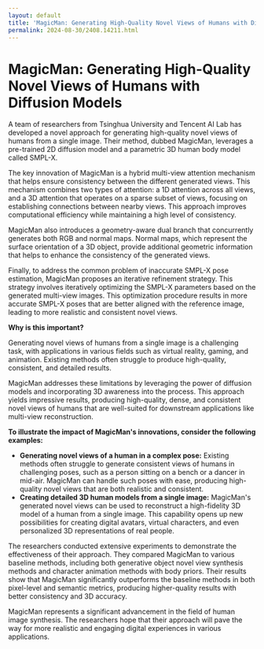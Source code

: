 ```yaml
---
layout: default
title: 'MagicMan: Generating High-Quality Novel Views of Humans with Diffusion Models'
permalink: 2024-08-30/2408.14211.html
---
```

# MagicMan: Generating High-Quality Novel Views of Humans with Diffusion Models

A team of researchers from Tsinghua University and Tencent AI Lab has developed a novel approach for generating high-quality novel views of humans from a single image. Their method, dubbed MagicMan, leverages a pre-trained 2D diffusion model and a parametric 3D human body model called SMPL-X. 

The key innovation of MagicMan is a hybrid multi-view attention mechanism that helps ensure consistency between the different generated views. This mechanism combines two types of attention: a 1D attention across all views, and a 3D attention that operates on a sparse subset of views, focusing on establishing connections between nearby views. This approach improves computational efficiency while maintaining a high level of consistency.

MagicMan also introduces a geometry-aware dual branch that concurrently generates both RGB and normal maps. Normal maps, which represent the surface orientation of a 3D object, provide additional geometric information that helps to enhance the consistency of the generated views.

Finally, to address the common problem of inaccurate SMPL-X pose estimation, MagicMan proposes an iterative refinement strategy. This strategy involves iteratively optimizing the SMPL-X parameters based on the generated multi-view images. This optimization procedure results in more accurate SMPL-X poses that are better aligned with the reference image, leading to more realistic and consistent novel views.

**Why is this important?**

Generating novel views of humans from a single image is a challenging task, with applications in various fields such as virtual reality, gaming, and animation. Existing methods often struggle to produce high-quality, consistent, and detailed results.

MagicMan addresses these limitations by leveraging the power of diffusion models and incorporating 3D awareness into the process. This approach yields impressive results, producing high-quality, dense, and consistent novel views of humans that are well-suited for downstream applications like multi-view reconstruction.

**To illustrate the impact of MagicMan's innovations, consider the following examples:**

* **Generating novel views of a human in a complex pose:** Existing methods often struggle to generate consistent views of humans in challenging poses, such as a person sitting on a bench or a dancer in mid-air. MagicMan can handle such poses with ease, producing high-quality novel views that are both realistic and consistent. 
* **Creating detailed 3D human models from a single image:** MagicMan's generated novel views can be used to reconstruct a high-fidelity 3D model of a human from a single image. This capability opens up new possibilities for creating digital avatars, virtual characters, and even personalized 3D representations of real people.

The researchers conducted extensive experiments to demonstrate the effectiveness of their approach. They compared MagicMan to various baseline methods, including both generative object novel view synthesis methods and character animation methods with body priors. Their results show that MagicMan significantly outperforms the baseline methods in both pixel-level and semantic metrics, producing higher-quality results with better consistency and 3D accuracy.  

MagicMan represents a significant advancement in the field of human image synthesis. The researchers hope that their approach will pave the way for more realistic and engaging digital experiences in various applications.  
